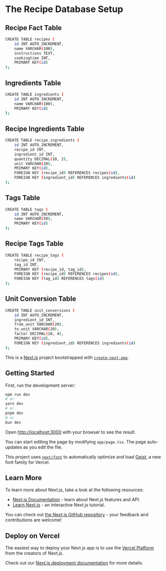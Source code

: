 # The Recipe Database Setup
## Recipe Fact Table
```bash
CREATE TABLE recipes (
    id INT AUTO_INCREMENT,
    name VARCHAR(100),
    instructions TEXT,
    cookingtime INT,
    PRIMARY KEY(id)
);
```
## Ingredients Table
```bash
CREATE TABLE ingredients (
    id INT AUTO_INCREMENT,
    name VARCHAR(100),
    PRIMARY KEY(id)
);
```

## Recipe Ingredients Table
```bash
CREATE TABLE recipe_ingredients (
    id INT AUTO_INCREMENT,
    recipe_id INT,
    ingredient_id INT,
    quantity DECIMAL(10, 2),
    unit VARCHAR(20),
    PRIMARY KEY(id),
    FOREIGN KEY (recipe_id) REFERENCES recipes(id),
    FOREIGN KEY (ingredient_id) REFERENCES ingredients(id)
);
```

## Tags Table
```bash
CREATE TABLE tags (
    id INT AUTO_INCREMENT,
    name VARCHAR(50),
    PRIMARY KEY(id)
);
```

## Recipe Tags Table
```bash
CREATE TABLE recipe_tags (
    recipe_id INT,
    tag_id INT,
    PRIMARY KEY (recipe_id, tag_id),
    FOREIGN KEY (recipe_id) REFERENCES recipes(id),
    FOREIGN KEY (tag_id) REFERENCES tags(id)
);
```

## Unit Conversion Table
```bash
CREATE TABLE unit_conversions (
    id INT AUTO_INCREMENT,
    ingredient_id INT,
    from_unit VARCHAR(20),
    to_unit VARCHAR(20),
    factor DECIMAL(10, 4),
    PRIMARY KEY(id),
    FOREIGN KEY (ingredient_id) REFERENCES ingredients(id)
);
```

This is a [Next.js](https://nextjs.org) project bootstrapped with [`create-next-app`](https://nextjs.org/docs/app/api-reference/cli/create-next-app).

## Getting Started

First, run the development server:

```bash
npm run dev
# or
yarn dev
# or
pnpm dev
# or
bun dev
```

Open [http://localhost:3000](http://localhost:3000) with your browser to see the result.

You can start editing the page by modifying `app/page.tsx`. The page auto-updates as you edit the file.

This project uses [`next/font`](https://nextjs.org/docs/app/building-your-application/optimizing/fonts) to automatically optimize and load [Geist](https://vercel.com/font), a new font family for Vercel.

## Learn More

To learn more about Next.js, take a look at the following resources:

- [Next.js Documentation](https://nextjs.org/docs) - learn about Next.js features and API.
- [Learn Next.js](https://nextjs.org/learn) - an interactive Next.js tutorial.

You can check out [the Next.js GitHub repository](https://github.com/vercel/next.js) - your feedback and contributions are welcome!

## Deploy on Vercel

The easiest way to deploy your Next.js app is to use the [Vercel Platform](https://vercel.com/new?utm_medium=default-template&filter=next.js&utm_source=create-next-app&utm_campaign=create-next-app-readme) from the creators of Next.js.

Check out our [Next.js deployment documentation](https://nextjs.org/docs/app/building-your-application/deploying) for more details.
